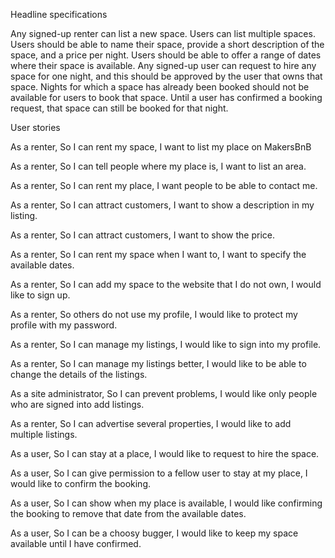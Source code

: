 Headline specifications

Any signed-up renter can list a new space.
Users can list multiple spaces.
Users should be able to name their space, provide a short description of the space, and a price per night.
Users should be able to offer a range of dates where their space is available.
Any signed-up user can request to hire any space for one night, and this should be approved by the user that owns that space.
Nights for which a space has already been booked should not be available for users to book that space.
Until a user has confirmed a booking request, that space can still be booked for that night.

User stories

As a renter,
So I can rent my space,
I want to list my place on MakersBnB

As a renter,
So I can tell people where my place is,
I want to list an area.

As a renter,
So I can rent my place,
I want people to be able to contact me.

As a renter,
So I can attract customers,
I want to show a description in my listing.

As a renter,
So I can attract customers,
I want to show the price.

As a renter,
So I can rent my space when I want to,
I want to specify the available dates.

As a renter,
So I can add my space to the website that I do not own,
I would like to sign up.

As a renter,
So others do not use my profile,
I would like to protect my profile with my password.

As a renter,
So I can manage my listings,
I would like to sign into my profile.

As a renter,
So I can manage my listings better,
I would like to be able to change the details of the listings.

As a site administrator,
So I can prevent problems,
I would like only people who are signed into add listings.

As a renter,
So I can advertise several properties,
I would like to add multiple listings.

As a user,
So I can stay at a place,
I would like to request to hire the space.

As a user,
So I can give permission to a fellow user to stay at my place,
I would like to confirm the booking.

As a user,
So I can show when my place is available,
I would like confirming the booking to remove that date from the available dates.

As a user,
So I can be a choosy bugger,
I would like to keep my space available until I have confirmed.
